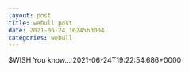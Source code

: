 ```yaml
--- 
layout: post 
title: webull post 
date: 2021-06-24 1624563004 
categories: webull 
--- 
```

$WISH  You know...	2021-06-24T19:22:54.686+0000